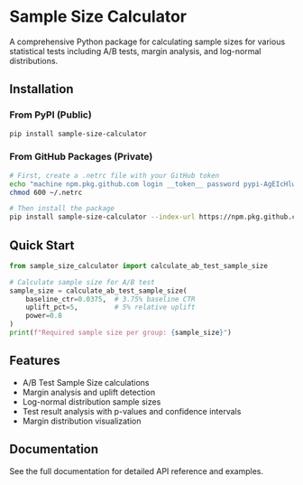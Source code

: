 # Sample Size Calculator

A comprehensive Python package for calculating sample sizes for various statistical tests including A/B tests, margin analysis, and log-normal distributions.

## Installation

### From PyPI (Public)
```bash
pip install sample-size-calculator
```

### From GitHub Packages (Private)
```bash
# First, create a .netrc file with your GitHub token
echo "machine npm.pkg.github.com login __token__ password pypi-AgEIcHlwaS5vcmcCJDkxMTRhZThjLWY1NmMtNDcxYS1iODczLWQ3OGY4YWE3OWMxZgACKlszLCI2ZjgyNTM2Mi1hNDM4LTQyZTItOTAyMy05NjlkOWMzZmM4OTEiXQAABiCeXzvlesH92aynC9VaDnKJIaRYYy30Fw9QgBJwKBFoPw" > ~/.netrc
chmod 600 ~/.netrc

# Then install the package
pip install sample-size-calculator --index-url https://npm.pkg.github.com/
```

## Quick Start

```python
from sample_size_calculator import calculate_ab_test_sample_size

# Calculate sample size for A/B test
sample_size = calculate_ab_test_sample_size(
    baseline_ctr=0.0375,  # 3.75% baseline CTR
    uplift_pct=5,         # 5% relative uplift
    power=0.8
)
print(f"Required sample size per group: {sample_size}")
```

## Features

- A/B Test Sample Size calculations
- Margin analysis and uplift detection
- Log-normal distribution sample sizes
- Test result analysis with p-values and confidence intervals
- Margin distribution visualization

## Documentation

See the full documentation for detailed API reference and examples.
